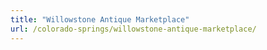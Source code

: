 ```yaml
---
title: "Willowstone Antique Marketplace"
url: /colorado-springs/willowstone-antique-marketplace/
---
```

